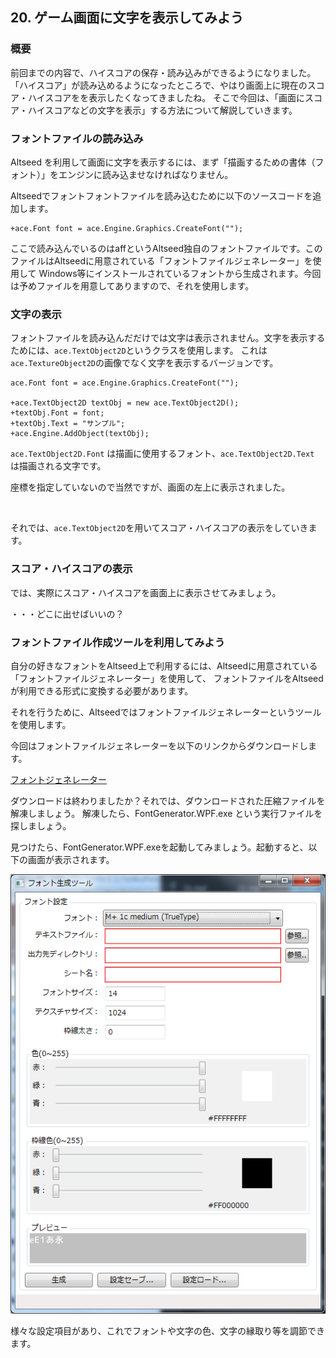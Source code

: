 ﻿## 20. ゲーム画面に文字を表示してみよう

### 概要

前回までの内容で、ハイスコアの保存・読み込みができるようになりました。
「ハイスコア」が読み込めるようになったところで、やはり画面上に現在のスコア・ハイスコアをを表示したくなってきましたね。
そこで今回は、「画面にスコア・ハイスコアなどの文字を表示」する方法について解説していきます。

### フォントファイルの読み込み

Altseed を利用して画面に文字を表示するには、まず「描画するための書体（フォント）」をエンジンに読み込ませなければなりません。

Altseedでフォントフォントファイルを読み込むために以下のソースコードを追加します。

```
+ace.Font font = ace.Engine.Graphics.CreateFont("");
```

ここで読み込んでいるのはaffというAltseed独自のフォントファイルです。このファイルはAltseedに用意されている「フォントファイルジェネレーター」を使用して
Windows等にインストールされているフォントから生成されます。今回は予めファイルを用意してありますので、それを使用します。

### 文字の表示

フォントファイルを読み込んだだけでは文字は表示されません。文字を表示するためには、`ace.TextObject2D`というクラスを使用します。
これは`ace.TextureObject2D`の画像でなく文字を表示するバージョンです。

```
ace.Font font = ace.Engine.Graphics.CreateFont("");

+ace.TextObject2D textObj = new ace.TextObject2D();
+textObj.Font = font;
+textObj.Text = "サンプル";
+ace.Engine.AddObject(textObj);
```

`ace.TextObject2D.Font` は描画に使用するフォント、`ace.TextObject2D.Text` は描画される文字です。

座標を指定していないので当然ですが、画面の左上に表示されました。

![]()

それでは、`ace.TextObject2D`を用いてスコア・ハイスコアの表示をしていきます。


### スコア・ハイスコアの表示

では、実際にスコア・ハイスコアを画面上に表示させてみましょう。

・・・どこに出せばいいの？


### フォントファイル作成ツールを利用してみよう

自分の好きなフォントをAltseed上で利用するには、Altseedに用意されている「フォントファイルジェネレーター」を使用して、
フォントファイルをAltseedが利用できる形式に変換する必要があります。

それを行うために、Altseedではフォントファイルジェネレーターというツールを使用します。

今回はフォントファイルジェネレーターを以下のリンクからダウンロードします。

[フォントジェネレーター](Common/FontGenerator.zip?raw=true)

ダウンロードは終わりましたか？それでは、ダウンロードされた圧縮ファイルを解凍しましょう。
解凍したら、FontGenerator.WPF.exe という実行ファイルを探しましょう。

見つけたら、FontGenerator.WPF.exeを起動してみましょう。起動すると、以下の画面が表示されます。

![ファイルパッケージジェネレーター](img/20_fontgenerator.png)

様々な設定項目があり、これでフォントや文字の色、文字の縁取り等を調節できます。

